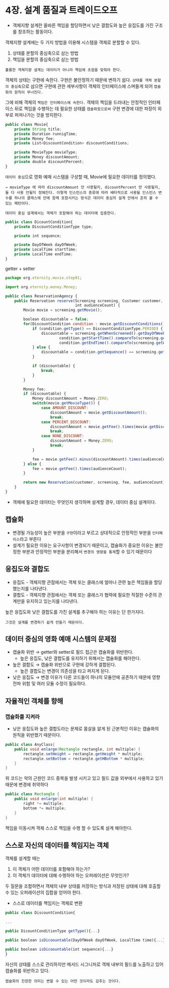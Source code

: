 # 4장. 설계 품질과 트레이드오프

- 객체지향 설계란 올바른 책임을 할당하면서 낮은 결합도와 높은 응집도를 가진 구조를 창조하는 활동이다.

객체지향 설계에는 두 가지 방법을 이용해 시스템을 객체로 분할할 수 있다.

1. 상태를 분할의 중심축으로 삼는 방법
2. 책임을 분할의 중심축으로 삼는 방법

`훌륭한 객체지향 설계는 데이터가 아니라 책임에 초점을 맞춰야 한다.`

객체의 상태는 구현에 속한다. 구현은 불안정하기 때문에 변하기 쉽다. `상태를 객체 분할의 중심축`으로 삼으면 구현에 관한 세부사항이 객체의  인터페이스에 스며들게 되어 `캡슐화의 원칙이 무너진다.`

그에 비해 객체의 `책임은 인터페이스에 속한다.` 객체의 책임을 드러내는 안정적인 인터페이스 뒤로 책임을 수행하는 데 필요한 상태를 `캡슐화함으로써` 구현 변경에 대한 파장이 외부로 퍼져나가는 것을 방지한다.

```jsx
public class Movie{
	private String title;
	private Duration runnigTime;
	private Money fee;
	private List<DiscountCondition> discountConditions;

	private MovieType movieType;
	private Money discountAmount;
	private double discountPercent;
}
```

`데이터 중심`으로 영화 예매 시스템을 구성할 때, Movie에 필요한 데이터를 정의했다.

`→ movieType 에 따라 discountAmount 만 사용될지, dicountPercent 만 사용될지, 둘 다 사용 안될지 정해진다. 이렇게 인스턴스의 종류에 따라 배타적으로 사용될 인스턴스 변수를 하나의 클래스에 안에 함께 포함시키는 방식은 데이터 중심의 설계 안에서 흔히 볼 수 있는 패턴이다.`

`데이터 중심 설계에서는 객체가 포함해야 하는 데이터에 집중한다.`

```jsx
public class DicountCondition{
	private DiscountConditionType type;

	private int sequence;

	private DayOfWeek dayOfWeek;
	private LocalTime startTime;
	private LocalTime endTime;
}
```

getter + setter

```jsx
package org.eternity.movie.step01;

import org.eternity.money.Money;

public class ReservationAgency {
    public Reservation reserve(Screening screening, Customer customer,
                               int audienceCount) {
        Movie movie = screening.getMovie();

        boolean discountable = false;
        for(DiscountCondition condition : movie.getDiscountConditions()) {
            if (condition.getType() == DiscountConditionType.PERIOD) {
                discountable = screening.getWhenScreened().getDayOfWeek().equals(condition.getDayOfWeek()) &&
                        condition.getStartTime().compareTo(screening.getWhenScreened().toLocalTime()) <= 0 &&
                        condition.getEndTime().compareTo(screening.getWhenScreened().toLocalTime()) >= 0;
            } else {
                discountable = condition.getSequence() == screening.getSequence();
            }

            if (discountable) {
                break;
            }
        }

        Money fee;
        if (discountable) {
            Money discountAmount = Money.ZERO;
            switch(movie.getMovieType()) {
                case AMOUNT_DISCOUNT:
                    discountAmount = movie.getDiscountAmount();
                    break;
                case PERCENT_DISCOUNT:
                    discountAmount = movie.getFee().times(movie.getDiscountPercent());
                    break;
                case NONE_DISCOUNT:
                    discountAmount = Money.ZERO;
                    break;
            }

            fee = movie.getFee().minus(discountAmount).times(audienceCount);
        } else {
            fee = movie.getFee().times(audienceCount);
        }

        return new Reservation(customer, screening, fee, audienceCount);
    }
}
```

- 객체에 필요한 데이터는 무엇인지 생각하며 설계할 경우, 데이터 중심 설계이다.

## 캡슐화

- 변경될 가능성이 높은 부분을 `구현`이라고 부르고 상대적으로 안정적인 부분을 `인터페이스`라고 부른다
- 설계가 필요한 이유는 요구사항이 변경되기 때문이고, 캡슐화가 중요한 이유는 불안정한 부분과 안정적인 부분을 분리해서 `변경의 영향을 통제`할 수 있기 때문이다

## 응집도와 결합도

- 응집도 - 객체지향 관점에서는 객체 또는 클래스에 얼마나 관련 높은 책임들을 할당했는지를 나타낸다.
- 결합도 - 객체지향 관점에서는 객체 또는 클래스가 협력에 필요한 적절한 수준의 관계만을 유지하고 있는지를 나타낸다.

높은 응집도와 낮은 결합도를 가진 설계를 추구해야 하는 이유는 단 한가지다.

`그것은 설계를 변경하기 쉽게 만들기 때문이다.`

## 데이터 중심의 영화 예매 시스템의 문제점

- 캡슐화 위반 → getter와 setter로 필드 접근은 캡슐화를 위반한다.
    - 높은 응집도, 낮은 결합도를 유지하기 위해서는 캡슐화를 해야한다.
- 높은 결합도 → 캡슐화 위반으로 구현에 강하게 결합된다.
    - 높은 결합도는 변경이 의존성을 타고 퍼지게 된다.
- 낮은 응집도 → 변경 이유가 다른 코드들이 하나의 모듈안에 공존하기 때문에 영향 전파 위험 및 여러 모듈 수정이 필요하다.

## 자율적인 객체를 향해

### 캡슐화를 지켜라

- 낮은 응집도와 높은 결합도라는 문제로 몸살을 앓게 된 근본적인 이유는 캡슐화의 원칙을 위반했기 때문이다.

```java
public class AnyClass{
    public void enlarge(Rectangle rectangle, int multiple) {
        rectangle.setHeight = rectangle.getHeight * multiple;
        rectangle.setBottom = rectangle.getHBottom * multiple;
    }
}

```

위 코드는 악의 근원인 코드 중복을 발생 시키고 있고 필드 값을 외부에서 사용하고 있기 때문에 변경에 취약하다

```java
public class Rectangle {
    public void enlarge(int multiple) {
        right *= multiple;
        bottom *= multiple;
    }
}
```

책임을 이동시켜 객체 스스로 책임을 수행 할 수 있도록 설계 해야한다.

## 스스로 자신의 데이터를 책임지는 객체

객체를 설계할 때는

1. 이 객체가 어떤 데이터를 포함해야 하는가?
2. 이 객체가 데이터에 대해 수행하야 하는 오퍼레이션은 무엇인가?

두 질문을 조합하면서 객체의 내부 상태를 저장하는 방식과 저장된 상태에 대해 호출할 수 있는 오퍼레이션의 집합을 얻어야 한다.

- 스스로 데이터를 책임지는 객체로 변환

```jsx
public class DiscountCondition{

...

public DicountConditionType getType(){...}

public boolean isDicoountable(DayOfWeek dayOfWeek, LocalTime time){...}

public boolean isDicoountable(int sequence){...}
}
```

자신의 상태를 스스로 관리하지만 메서드 시그니처로 객체 내부의 필드를 노출하고 있어 캡슐화를 위반하고 있다.

`캡슐화의 진정한 의미는 변할 수 있는 어떤 것이라도 감추는 것이다.`